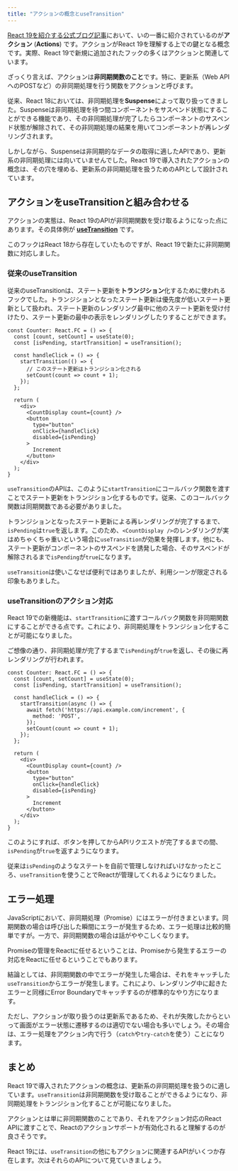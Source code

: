 ```yaml
---
title: "アクションの概念とuseTransition"
---
```


[React 19を紹介する公式ブログ記事](https://react.dev/blog/2024/04/25/react-19)において、いの一番に紹介されているのが**アクション** (**Actions**) です。アクションがReact 19を理解する上での鍵となる概念です。実際、React 19で新規に追加されたフックの多くはアクションと関連しています。

ざっくり言えば、アクションは**非同期関数のこと**です。特に、更新系（Web APIへのPOSTなど）の非同期処理を行う関数をアクションと呼びます。

従来、React 18においては、非同期処理を**Suspense**によって取り扱ってきました。Suspenseは非同期処理を待つ間コンポーネントをサスペンド状態にすることができる機能であり、その非同期処理が完了したらコンポーネントのサスペンド状態が解除されて、その非同期処理の結果を用いてコンポーネントが再レンダリングされます。

しかしながら、Suspenseは非同期的なデータの取得に適したAPIであり、更新系の非同期処理には向いていませんでした。React 19で導入されたアクションの概念は、その穴を埋める、更新系の非同期処理を扱うためのAPIとして設計されています。

## アクションをuseTransitionと組み合わせる

アクションの実態は、React 19のAPIが非同期関数を受け取るようになった点にあります。その具体例が **[useTransition](https://react.dev/reference/react/useTransition)** です。

このフックはReact 18から存在していたものですが、React 19で新たに非同期関数に対応しました。

### 従来のuseTransition

従来のuseTransitionは、ステート更新を**トランジション**化するために使われるフックでした。トランジションとなったステート更新は優先度が低いステート更新として扱われ、ステート更新のレンダリング最中に他のステート更新を受け付けたり、ステート更新の最中の表示をレンダリングしたりすることができます。

```tsx:従来のuseTransitionの使用例
const Counter: React.FC = () => {
  const [count, setCount] = useState(0);
  const [isPending, startTransition] = useTransition();

  const handleClick = () => {
    startTransition(() => {
      // このステート更新はトランジション化される
      setCount(count => count + 1);
    });
  };

  return (
    <div>
      <CountDisplay count={count} />
      <button
        type="button"
        onClick={handleClick}
        disabled={isPending}
      >
        Increment
      </button>
    </div>
  );
}
```

`useTransition`のAPIは、このように`startTransition`にコールバック関数を渡すことでステート更新をトランジション化するものです。従来、このコールバック関数は同期関数である必要がありました。

トランジションとなったステート更新による再レンダリングが完了するまで、`isPending`は`true`を返します。このため、`<CountDisplay />`のレンダリングが実はめちゃくちゃ重いという場合に`useTransition`が効果を発揮します。他にも、ステート更新がコンポーネントのサスペンドを誘発した場合、そのサスペンドが解除されるまで`isPending`が`true`になります。

`useTransition`は使いこなせば便利ではありましたが、利用シーンが限定される印象もありました。

### useTransitionのアクション対応

React 19での新機能は、`startTransition`に渡すコールバック関数を非同期関数にすることができる点です。これにより、非同期処理をトランジション化することが可能になりました。

ご想像の通り、非同期処理が完了するまで`isPending`が`true`を返し、その後に再レンダリングが行われます。

```tsx:useTransitionのアクション対応
const Counter: React.FC = () => {
  const [count, setCount] = useState(0);
  const [isPending, startTransition] = useTransition();

  const handleClick = () => {
    startTransition(async () => {
      await fetch('https://api.example.com/increment', {
        method: 'POST',
      });
      setCount(count => count + 1);
    });
  };

  return (
    <div>
      <CountDisplay count={count} />
      <button
        type="button"
        onClick={handleClick}
        disabled={isPending}
      >
        Increment
      </button>
    </div>
  );
}
```

このようにすれば、ボタンを押してからAPIリクエストが完了するまでの間、`isPending`が`true`を返すようになります。

従来は`isPending`のようなステートを自前で管理しなければいけなかったところ、`useTransition`を使うことでReactが管理してくれるようになりました。

## エラー処理

JavaScriptにおいて、非同期処理（Promise）にはエラーが付きまといます。同期関数の場合は呼び出した瞬間にエラーが発生するため、エラー処理は比較的簡単ですが。一方で、非同期関数の場合は話がややこしくなります。

Promiseの管理をReactに任せるということは、Promiseから発生するエラーの対応をReactに任せるということでもあります。

結論としては、非同期関数の中でエラーが発生した場合は、それをキャッチした`useTransition`からエラーが発生します。これにより、レンダリング中に起きたエラーと同様にError Boundaryでキャッチするのが標準的なやり方になります。

ただし、アクションが取り扱うのは更新系であるため、それが失敗したからといって画面がエラー状態に遷移するのは適切でない場合も多いでしょう。その場合は、エラー処理をアクション内で行う（`catch`や`try-catch`を使う）ことになります。

## まとめ

React 19で導入されたアクションの概念は、更新系の非同期処理を扱うのに適しています。`useTransition`は非同期関数を受け取ることができるようになり、非同期処理をトランジション化することが可能になりました。

アクションとは単に非同期関数のことであり、それをアクション対応のReact APIに渡すことで、Reactのアクションサポートが有効化されると理解するのが良さそうです。

React 19には、`useTransition`の他にもアクションに関連するAPIがいくつか存在します。次はそれらのAPIについて見ていきましょう。